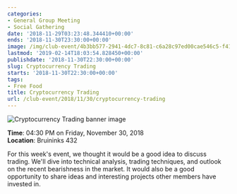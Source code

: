 ```yaml
---
categories:
- General Group Meeting
- Social Gathering
date: '2018-11-29T03:23:48.344410+00:00'
ends: '2018-11-30T23:30:00+00:00'
image: /img/club-event/4b3bb577-2941-4dc7-8c81-c6a28c97ed00cae546c5-f416-4dbb-849f-dd7804244de3.png
lastmod: '2019-02-14T18:03:54.828450+00:00'
publishdate: '2018-11-30T22:30:00+00:00'
slug: Cryptocurrency Trading
starts: '2018-11-30T22:30:00+00:00'
tags:
- Free Food
title: Cryptocurrency Trading
url: /club-event/2018/11/30/cryptocurrency-trading
---
```


<img src="/img/club-event/4b3bb577-2941-4dc7-8c81-c6a28c97ed00cae546c5-f416-4dbb-849f-dd7804244de3.png" alt="Cryptocurrency Trading banner image" /><br>
    <p class="eventInfo">
        <strong>Time</strong>: 04:30 PM on Friday, November 30, 2018<br>
        <strong>Location</strong>: Bruininks 432
    </p>
    <p>For this week's event, we thought it would be a good idea to discuss trading. We'll dive into technical analysis, trading techniques, and outlook on the recent bearishness in the market. It would also be a good opportunity to share ideas and interesting projects other members have invested in.</p>